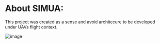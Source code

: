 # About SIMUA:
This project was created as a sense and avoid architecure to be developed under UAVs flight context.

![image](https://user-images.githubusercontent.com/60454486/223483180-92dc7be0-46d8-46c8-929f-73642cb05670.png)
